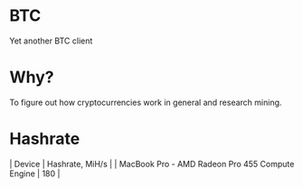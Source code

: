# BTC
Yet another BTC client

# Why?
To figure out how cryptocurrencies work in general and research mining.

# Hashrate

| Device | Hashrate, MiH/s |
| MacBook Pro - AMD Radeon Pro 455 Compute Engine | 180 |
